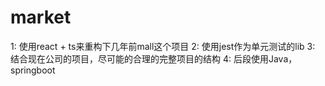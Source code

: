# market
1: 使用react + ts来重构下几年前mall这个项目
2: 使用jest作为单元测试的lib
3: 结合现在公司的项目，尽可能的合理的完整项目的结构
4: 后段使用Java，springboot
